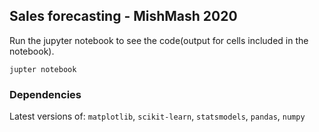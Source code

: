 ## Sales forecasting - MishMash 2020

Run the jupyter notebook to see the code(output for cells included in the notebook).

	jupter notebook

### Dependencies
Latest versions of: `matplotlib`, `scikit-learn`, `statsmodels`, `pandas`, `numpy`
